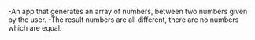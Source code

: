 -An app that generates an array of numbers, between two numbers given by the user.
-The result numbers are all different, there are no numbers which are equal.

